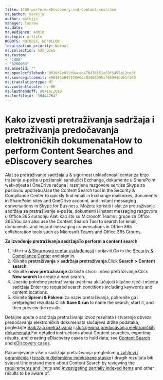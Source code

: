 ```yaml
---
title: 1488-perform-eDiscovery-and-Content-searches
ms.author: markjjo
author: markjjo
manager: lauraw
ms.date: ''
ms.audience: Admin
ms.topic: article
ROBOTS: NOINDEX, NOFOLLOW
localization_priority: Normal
ms.collection: Adm_O365
ms.custom:
- "1488"
- "3200003"
ms.assetid: ''
ms.openlocfilehash: 992037e999b94ceb470470151a69f5455e12ce3f
ms.sourcegitcommit: e98443a049108e0dc83d63895af66944bdb1f108
ms.translationtype: MT
ms.contentlocale: hr-HR
ms.lasthandoff: 08/16/2019
ms.locfileid: "36444764"
---
```

# <a name="how-to-perform-content-searches-and-ediscovery-searches"></a><span data-ttu-id="a979a-102">Kako izvesti pretraživanja sadržaja i pretraživanja predočavanja elektroničkih dokumenata</span><span class="sxs-lookup"><span data-stu-id="a979a-102">How to perform Content Searches and eDiscovery searches</span></span>

<span data-ttu-id="a979a-103">Alat za pretraživanje sadržaja u & sigurnost usklađenosti centar za brzo traženje e-pošte u poštanski sandučići Exchange, dokumente u SharePoint web-mjesta i OneDrive računa i razmjenu razgovore servisa Skype za poslovnu upotrebu.</span><span class="sxs-lookup"><span data-stu-id="a979a-103">Use the Content Search tool in the Security & Compliance Center to quickly find email in Exchange mailboxes, documents in SharePoint sites and OneDrive account, and instant messaging conversations in Skype for Business.</span></span> <span data-ttu-id="a979a-104">Možete koristiti i alat za pretraživanje sadržaja za pretraživanje e-pošte, dokumenti i instant messaging razgovora u Office 365 suradnju Alati kao što su Microsoft Teams i grupe za Office 365.</span><span class="sxs-lookup"><span data-stu-id="a979a-104">You can also use the Content Search Tool to search for email, documents, and instant messaging conversations in Office 365 collaboration tools such as Microsoft Teams and Office 365 Groups.</span></span>

<span data-ttu-id="a979a-105">**Za izvođenje pretraživanja sadržaja**</span><span class="sxs-lookup"><span data-stu-id="a979a-105">**To perform a content search**</span></span>

1. <span data-ttu-id="a979a-106">Idite na [& Sigurnosni centar usklađenosti](https://protection.office.com) i prijaviti.</span><span class="sxs-lookup"><span data-stu-id="a979a-106">Go to the [Security & Compliance Center](https://protection.office.com) and sign in.</span></span>
2. <span data-ttu-id="a979a-107">Kliknite **pretraživanja > sadržaja pretraživanja**.</span><span class="sxs-lookup"><span data-stu-id="a979a-107">Click **Search > Content search**.</span></span>
3. <span data-ttu-id="a979a-108">Kliknite **novo pretraživanje** da biste stvorili novo pretraživanje.</span><span class="sxs-lookup"><span data-stu-id="a979a-108">Click **New search** to create a new search.</span></span>
4. <span data-ttu-id="a979a-109">Unesite potrebne pretraživanja uvjetima uključujući ključne riječi i mjesta sadržaja.</span><span class="sxs-lookup"><span data-stu-id="a979a-109">Enter the required search conditions including keywords and content locations.</span></span>  
5. <span data-ttu-id="a979a-110">Kliknite **Spremi & Pokreni** za naziv pretraživanja, pokrenite ga i pretpregled rezultata.</span><span class="sxs-lookup"><span data-stu-id="a979a-110">Click **Save & run** to name the search, start it, and then preview the results.</span></span>

<span data-ttu-id="a979a-111">Detaljne upute o sadržaja pretraživanja izvoz rezultata i stvaranje obveza predočavanja elektroničkih dokumenata slučajeva držite podataka, pogledajte [Sadržaja pretraživanja](https://docs.microsoft.com/en-us/office365/securitycompliance/content-search) i [slučajevima predočavanja elektroničkih dokumenata](https://docs.microsoft.com/en-us/office365/securitycompliance/ediscovery-cases).</span><span class="sxs-lookup"><span data-stu-id="a979a-111">For detailed instructions about Content searches, exporting results, and creating eDiscovery cases to hold data, see [Content Search](https://docs.microsoft.com/en-us/office365/securitycompliance/content-search) and [eDiscovery cases](https://docs.microsoft.com/en-us/office365/securitycompliance/ediscovery-cases).</span></span>

<span data-ttu-id="a979a-112">Razumijevanje više o sadržaja pretraživanja pregledom [u zahtjevi i ograničenja](https://docs.microsoft.com/en-us/office365/securitycompliance/limits-for-content-search) i [istražuje djelomično indeksirane stavke](https://docs.microsoft.com/en-us/office365/securitycompliance/investigating-partially-indexed-items-in-ediscovery) i drugih rezultata biti svjesni.</span><span class="sxs-lookup"><span data-stu-id="a979a-112">Understand more about Content Search by reviewing the [requirements and limits](https://docs.microsoft.com/en-us/office365/securitycompliance/limits-for-content-search) and  [investigating partially indexed items](https://docs.microsoft.com/en-us/office365/securitycompliance/investigating-partially-indexed-items-in-ediscovery) and other results to be aware of.</span></span>
